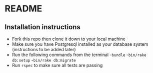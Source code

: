 # README

Installation instructions
---------
 * Fork this repo then clone it down to your local machine
 * Make sure you have Postgresql installed as your database system (instructions to be added later)
 * Run the following commands from the terminal
  -`bundle`
  -`bin/rake db:setup`
  -`bin/rake db:migrate`
 * Run `rspec` to make sure all tests are passing
